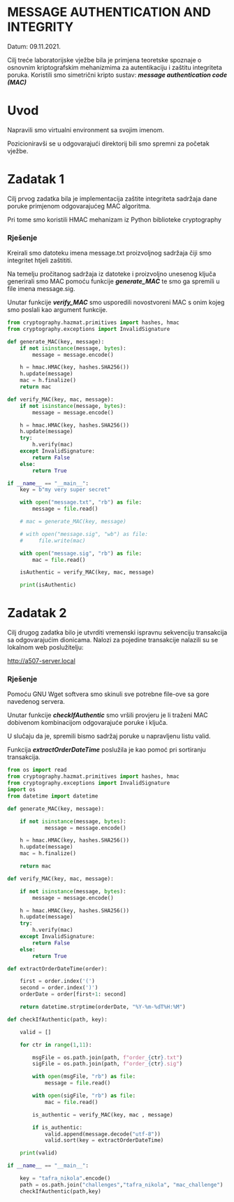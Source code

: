 # MESSAGE AUTHENTICATION AND INTEGRITY

Datum: 09.11.2021.

Cilj treće laboratorijske vježbe bila je primjena teoretske spoznaje o osnovnim kriptografskim mehanizmima za autentikaciju i zaštitu integriteta poruka. Koristili smo simetrični kripto sustav: ***message authentication code (MAC)***

# Uvod

Napravili smo virtualni environment sa svojim imenom. 

Pozicioniravši se u odgovarajući direktorij bili smo spremni za početak vježbe.

# Zadatak 1

Cilj prvog zadatka bila je implementacija zaštite integriteta sadržaja dane poruke primjenom odgovarajućeg MAC algoritma. 

Pri tome smo koristili HMAC mehanizam iz Python biblioteke cryptography

### Rješenje

Kreirali smo datoteku imena message.txt proizvoljnog sadržaja čiji smo integritet htjeli zaštititi.

Na temelju pročitanog sadržaja iz datoteke i proizvoljno unesenog ključa generirali smo MAC pomoću funkcije ***generate_MAC*** te smo ga spremili u file imena message.sig.

Unutar funkcije ***verify_MAC*** smo usporedili novostvoreni MAC s onim kojeg smo poslali kao argument funkcije.

```python
from cryptography.hazmat.primitives import hashes, hmac
from cryptography.exceptions import InvalidSignature

def generate_MAC(key, message):
    if not isinstance(message, bytes):
        message = message.encode()

    h = hmac.HMAC(key, hashes.SHA256())
    h.update(message)
    mac = h.finalize()
    return mac

def verify_MAC(key, mac, message):
    if not isinstance(message, bytes):
        message = message.encode()

    h = hmac.HMAC(key, hashes.SHA256())
    h.update(message)
    try:
        h.verify(mac)
    except InvalidSignature:
        return False
    else:
        return True

if __name__ == "__main__":
    key = b"my very super secret"

    with open("message.txt", "rb") as file:
        message = file.read()

    # mac = generate_MAC(key, message)

    # with open("message.sig", "wb") as file:
    #     file.write(mac)

    with open("message.sig", "rb") as file:
        mac = file.read()

    isAuthentic = verify_MAC(key, mac, message)

    print(isAuthentic)
```

# Zadatak 2

Cilj drugog zadatka bilo je utvrditi vremenski ispravnu sekvenciju transakcija sa odgovarajućim dionicama. Nalozi za pojedine transakcije nalazili su se lokalnom web poslužitelju: 

http://a507-server.local

### Rješenje

Pomoću GNU Wget softvera smo skinuli sve potrebne file-ove sa gore navedenog servera.

Unutar funkcije ***checkIfAuthentic*** smo vršili provjeru je li traženi MAC dobivenom kombinacijom odgovarajuće poruke i ključa. 

U slučaju da je, spremili bismo sadržaj poruke u napravljenu listu valid.

Funkcija ***extractOrderDateTime*** poslužila je kao pomoć pri sortiranju transakcija.

```python
from os import read
from cryptography.hazmat.primitives import hashes, hmac
from cryptography.exceptions import InvalidSignature
import os
from datetime import datetime

def generate_MAC(key, message):

	if not isinstance(message, bytes):
			message = message.encode()

	h = hmac.HMAC(key, hashes.SHA256())
	h.update(message)
	mac = h.finalize()

	return mac

def verify_MAC(key, mac, message):

	if not isinstance(message, bytes):
		message = message.encode()

	h = hmac.HMAC(key, hashes.SHA256())
	h.update(message)
	try:
		h.verify(mac)
	except InvalidSignature:
		return False
	else:
		return True

def extractOrderDateTime(order):

	first = order.index('(')
	second = order.index(')')
	orderDate = order[first+1: second]

	return datetime.strptime(orderDate, "%Y-%m-%dT%H:%M")

def checkIfAuthentic(path, key):

	valid = []

	for ctr in range(1,11):

		msgFile = os.path.join(path, f"order_{ctr}.txt")
		sigFile = os.path.join(path, f"order_{ctr}.sig")

		with open(msgFile, "rb") as file:
			message = file.read()

		with open(sigFile, "rb") as file:
			mac = file.read()

		is_authentic = verify_MAC(key, mac , message)

		if is_authentic:
			valid.append(message.decode("utf-8"))
			valid.sort(key = extractOrderDateTime)

	print(valid)

if __name__ == "__main__":

	key = "tafra_nikola".encode()
	path = os.path.join("challenges","tafra_nikola", "mac_challenge")
	checkIfAuthentic(path,key)
```